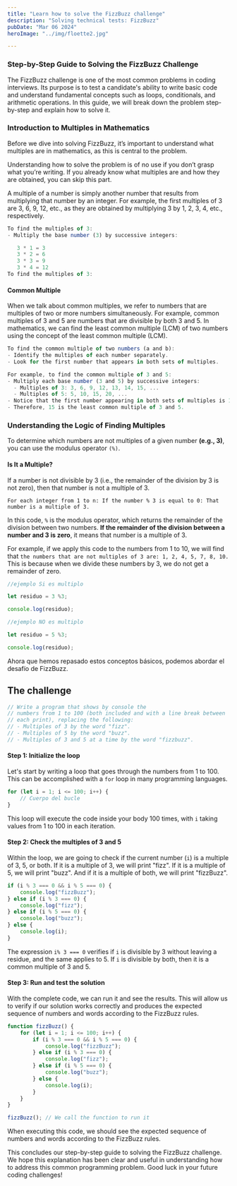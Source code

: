 ```yaml
---
title: "Learn how to solve the FizzBuzz challenge"
description: "Solving technical tests: FizzBuzz"
pubDate: "Mar 06 2024"
heroImage: "../img/floette2.jpg"

---
```

### Step-by-Step Guide to Solving the FizzBuzz Challenge

The FizzBuzz challenge is one of the most common problems in coding interviews. Its purpose is to test a candidate's ability to write basic code and understand fundamental concepts such as loops, conditionals, and arithmetic operations. In this guide, we will break down the problem step-by-step and explain how to solve it.

### Introduction to Multiples in Mathematics

Before we dive into solving FizzBuzz, it’s important to understand what multiples are in mathematics, as this is central to the problem.

Understanding how to solve the problem is of no use if you don’t grasp what you’re writing. If you already know what multiples are and how they are obtained, you can skip this part.

A multiple of a number is simply another number that results from multiplying that number by an integer. For example, the first multiples of 3 are 3, 6, 9, 12, etc., as they are obtained by multiplying 3 by 1, 2, 3, 4, etc., respectively.

```javascript
To find the multiples of 3:
- Multiply the base number (3) by successive integers:

   3 * 1 = 3
   3 * 2 = 6
   3 * 3 = 9
   3 * 4 = 12
To find the multiples of 3:
```

#### Common Multiple

When we talk about common multiples, we refer to numbers that are multiples of two or more numbers simultaneously. For example, common multiples of 3 and 5 are numbers that are divisible by both 3 and 5. In mathematics, we can find the least common multiple (LCM) of two numbers using the concept of the least common multiple (LCM).

```javascript
To find the common multiple of two numbers (a and b):
- Identify the multiples of each number separately.
- Look for the first number that appears in both sets of multiples.

For example, to find the common multiple of 3 and 5:
- Multiply each base number (3 and 5) by successive integers:
  - Multiples of 3: 3, 6, 9, 12, 13, 14, 15, ...
  - Multiples of 5: 5, 10, 15, 20, ...
- Notice that the first number appearing in both sets of multiples is 15.
- Therefore, 15 is the least common multiple of 3 and 5.


```

### Understanding the Logic of Finding Multiples

To determine which numbers are not multiples of a given number **(e.g., 3)**, you can use the modulus operator ``(%)``.

#### Is It a Multiple?

If a number is not divisible by 3 (i.e., the remainder of the division by 3 is not zero), then that number is not a multiple of 3.

`For each integer from 1 to n: If the number % 3 is equal to 0: That number is a multiple of 3.`

In this code, ` % ` is the modulus operator, which returns the remainder of the division between two numbers. **If the remainder of the division between a number and 3 is zero**, it means that number is a multiple of 3.

For example, if we apply this code to the numbers from 1 to 10, we will find that `the numbers that are not multiples of 3 are: 1, 2, 4, 5, 7, 8, 10.` This is because when we divide these numbers by 3, we do not get a remainder of zero.

```javascript
//ejemplo Si es multiplo

let residuo = 3 %3;

console.log(residuo);

//ejemplo NO es multiplo

let residuo = 5 %3;

console.log(residuo);
```

Ahora que hemos repasado estos conceptos básicos, podemos abordar el desafío de FizzBuzz.

## The challenge

```javascript
// Write a program that shows by console the 
// numbers from 1 to 100 (both included and with a line break between 
// each print), replacing the following: 
// - Multiples of 3 by the word "fizz". 
// - Multiples of 5 by the word "buzz". 
// - Multiples of 3 and 5 at a time by the word "fizzbuzz".


```

#### Step 1: Initialize the loop

Let's start by writing a loop that goes through the numbers from 1 to 100. This can be accomplished with a `for` loop in many programming languages.

```javascript
for (let i = 1; i <= 100; i++) {
    // Cuerpo del bucle
}
```

This loop will execute the code inside your body 100 times, with `i` taking values from 1 to 100 in each iteration.

#### Step 2: Check the multiples of 3 and 5

Within the loop, we are going to check if the current number (`i`) is a multiple of 3, 5, or both. If it is a multiple of 3, we will print "fizz". If it is a multiple of 5, we will print "buzz". And if it is a multiple of both, we will print "fizzBuzz".

```javascript
if (i % 3 === 0 && i % 5 === 0) {
    console.log("fizzBuzz");
} else if (i % 3 === 0) {
    console.log("fizz");
} else if (i % 5 === 0) {
    console.log("buzz");
} else {
    console.log(i);
}
```

The expression `i% 3 === 0` verifies if `i` is divisible by 3 without leaving a residue, and the same applies to 5. If `i` is divisible by both, then it is a common multiple of 3 and 5.

#### Step 3: Run and test the solution

With the complete code, we can run it and see the results. This will allow us to verify if our solution works correctly and produces the expected sequence of numbers and words according to the FizzBuzz rules.

```javascript
function fizzBuzz() {
    for (let i = 1; i <= 100; i++) {
        if (i % 3 === 0 && i % 5 === 0) {
            console.log("fizzBuzz");
        } else if (i % 3 === 0) {
            console.log("fizz");
        } else if (i % 5 === 0) {
            console.log("buzz");
        } else {
            console.log(i);
        }
    }
}

fizzBuzz(); // We call the function to run it

```

When executing this code, we should see the expected sequence of numbers and words according to the FizzBuzz rules.

This concludes our step-by-step guide to solving the FizzBuzz challenge. We hope this explanation has been clear and useful in understanding how to address this common programming problem. Good luck in your future coding challenges!
